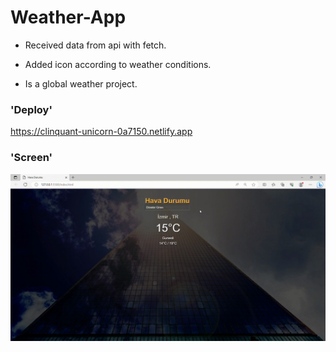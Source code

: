 # Weather-App

- Received data from api with fetch.

- Added icon according to weather conditions.

- Is a global weather project.

### 'Deploy'

https://clinquant-unicorn-0a7150.netlify.app

### 'Screen'

![](weather.gif)
